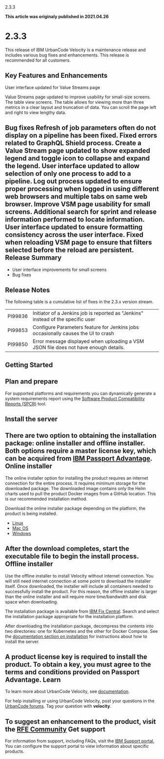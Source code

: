 





2.3.3

**This article was originaly published in 2021.04.26**


2.3.3
=====




This release of IBM UrbanCode Velocity is a maintenance release and includes various bug fixes and enhancements. This release is recommended for all customers.

Key Features and Enhancements
-----------------------------



User interface updated for Value Streams page

Value Streams page updated to improve usability for small-size screens. The table view screens. The table allows for viewing more than three metrics in a clear layout and truncation of data. You can scroll the page left and right to view lengthy data.

Bug fixes
Refresh of job parameters often do not display on a pipeline has been fixed.
Fixed errors related to GraphQL Shield process.
Create a Value Stream page updated to show expanded legend and toggle icon to collapse and expand the legend.
User interface updated to allow selection of only one process to add to a pipeline.
Log out process updated to ensure proper processing when logged in using different web browsers and multiple tabs on same web browser.
Improve VSM page usability for small screens.
Additional search for sprint and release information performed to locate information.
User interface updated to ensure formatting consistency across the user interface.
Fixed when reloading VSM page to ensure that filters selected before the reload are persistent.
Release Summary
---------------

  
* User interface improvements for small screens
* Bug fixes

Release Notes
-------------

  


The following table is a cumulative list of fixes in the 2.3.x version stream.


|  |  |
| --- | --- |
| PI99836 | Initiator of a Jenkins job is reported as "Jenkins" instead of the specific user |
| PI99853 | Configure Parameters feature for Jenkins jobs occasionally causes the UI to crash |
| PI99850 | Error message displayed when uploading a VSM JSON file does not have enough details. |

Getting Started
---------------

  
Plan and prepare
----------------


For supported platforms and requirements you can dynamically generate a system requirements report using the [Software Product Compatibility Reports (SPCR)](https://www.ibm.com/software/reports/compatibility/clarity/index.html) tool.

Install the server
------------------


There are two option to obtaining the installation package: online installer and offline installer. Both options require a master license key, which can be acquired from [IBM Passport Advantage](https://www.ibm.com/software/passportadvantage/).
Online installer
----------------


The online installer option for installing the product requires an internet connection for the entire process. It requires minimum storage for the downloaded package. The downloaded image contains only the Helm charts used to pull the product Docker images from a GitHub location. This is our recommended installation method.

Download the online installer package depending on the platform, the product is being installed.
* [Linux](https://www.urbancode.com/uc-downloads/Velocity/latest/velocity-ibm-install-latest-linux)
* [Mac OS](https://www.urbancode.com/uc-downloads/Velocity/latest/velocity-ibm-install-latest-macos)
* [Windows](https://www.urbancode.com/uc-downloads/Velocity/latest/velocity-ibm-install-latest-win.exe)


After the download completes, start the executable file to begin the install process.
Offline installer
-----------------


Use the offline installer to install Velocity without internet connection. You will still need internet connection at some point to download the installer itself. Once downloaded, the installer will include all containers needed to successfully install the product. For this reason, the offline installer is larger than the online installer and will require more time/bandwidth and disk space when downloading.

The installation package is available from [IBM Fix Central](https://www-945.ibm.com/support/fixcentral/swg/selectFixes?parent=ibm%7ERational&product=ibm/Rational/IBM+UrbanCode+Velocity&release=All&platform=All&function=all). Search and select the installation package appropriate for the installation platform.

After downloading the installation package, decompress the contents into two directories: one for Kubernetes and the other for Docker Compose. See the [documentation section on installation](https://www.ibm.com/support/knowledgecenter/SSCKX6_2.3.x/com.ibm.uvelocity.doc/topics/c_install_se_roadmap.html) for instructions about how to install the server.

A product license key is required to install the product. To obtain a key, you must agree to the terms and conditions provided on Passport Advantage.
Learn
-----


To learn more about UrbanCode Velocity, see [documentation](https://www.ibm.com/support/knowledgecenter/SSCKX6).

For help installing or using UrbanCode Velocity, post your questions in the [UrbanCode forums](https://community.ibm.com/community/user/middleware/communities/community-home?CommunityKey=9adfe6b6-2e23-4895-8b27-38b93b5e152c). Tag your question with **velocity**.

To suggest an enhancement to the product, visit the [RFE Community](https://www.ibm.com/developerworks/rfe/)
Get support
-----------


For information from support, including FAQs, visit the [IBM Support portal.](https://www.ibm.com/support/home) You can configure the support portal to view information about specific products.




